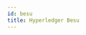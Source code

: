 ```yaml
---
id: besu
title: Hyperledger Besu
---
```


<!--
 Copyright IBM Corp. All Rights Reserved.

 SPDX-License-Identifier: CC-BY-4.0
 -->

